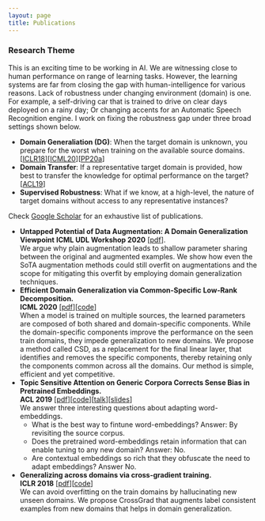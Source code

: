 ```yaml
---
layout: page
title: Publications
---
```


### Research Theme
This is an exciting time to be working in AI. We are witnessing close to human performance on range of learning tasks. 
However, the learning systems are far from closing the gap with human-intelligence for various reasons. Lack of robustness under changing environment (domain) is one.
For example, a self-driving car that is trained to drive on clear days deployed on a rainy day; Or changing accents for an Automatic Speech Recognition engine. 
I work on fixing the robustness gap under three broad settings shown below. 

* **Domain Generaliation (DG)**: When the target domain is unknown, you prepare for the worst when training on the available source domains. [[ICLR18](#crossgrad)][[ICML20](#csd)][[PP20a](#dg_for_dr)]
* **Domain Transfer**: If a representative target domain is provided, how best to transfer the knowledge for optimal performance on the target? [[ACL19](#srcsel)]
* **Supervised Robustness**: What if we know, at a high-level, the nature of target domains without access to any representative instances? 

Check [Google Scholar](https://scholar.google.co.in/citations?user=DQddccYAAAAJ) for an exhaustive list of publications.  
<a name="dg_for_dr"></a>
* **Untapped Potential of Data Augmentation: A Domain Generalization Viewpoint**
  **ICML UDL Workshop 2020** [[pdf](../assets/dg_for_dr.pdf)].       
  We argue why plain augmentation leads to shallow parameter sharing between the original and augmented examples. We show how even the SoTA augmentation methods could still overfit on augmentations and the scope for mitigating this overfit by employing domain generalization techniques.  
<a name="csd"></a>
* **Efficient Domain Generalization via Common-Specific Low-Rank Decomposition.**  
  **ICML 2020** [[pdf](https://arxiv.org/abs/2003.12815)][[code](https://github.com/vihari/CSD/)]  
  When a model is trained on multiple sources, the learned parameters are composed of both shared and domain-specific components. 
  While the domain-specific components improve the performance on the seen train domains, they impede generalization to new domains. 
  We propose a method called CSD, as a replacement for the final linear layer, that identifies and removes the specific components, thereby retaining only the components common across all the domains.   Our method is simple, efficient and yet competitive.  
<a name="srcsel"></a>
* **Topic Sensitive Attention on Generic Corpora Corrects Sense Bias in Pretrained Embeddings.**  
  **ACL 2019** [[pdf](https://arxiv.org/abs/1906.02688)][[code](https://github.com/vihari/focussed_embs)][[talk](https://vimeo.com/384490539)][[slides](https://docs.google.com/presentation/d/1cEiov879145R6oOBESjif2PcsNXKljZPORegf6_fEMU/edit?usp=sharing)]  
  We answer three interesting questions about adapting word-embeddings.
  + What is the best way to fintune word-embeddings? Answer: By revisiting the source corpus.
  + Does the pretrained word-embeddings retain information that can enable tuning to any new domain? Answer: No.
  + Are contextual embeddings so rich that they obfuscate the need to adapt embeddings? Answer No.   
<a name="crossgrad"></a>
* **Generalizing across domains via cross-gradient training.**   
  **ICLR 2018** [[pdf](https://arxiv.org/pdf/1804.10745.pdf)][[code](https://github.com/vihari/crossgrad)]   
  We can avoid overfitting on the train domains by hallucinating new unseen domains. We propose CrossGrad that augments label consistent examples from new domains that helps in domain generalization.

